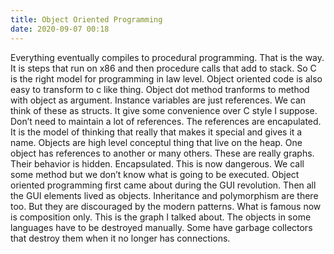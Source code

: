 ```yaml
---
title: Object Oriented Programming
date: 2020-09-07 00:18
---
```

Everything eventually compiles to procedural programming. That is the way. It is steps that run on x86 and then procedure calls that add to stack. So C is the right model for programming in law level. Object oriented code is also easy to transform to c like thing. Object dot method tranforms to method with object as argument. Instance variables are just references. We can think of these as structs. It give some convenience over C style I suppose. Don’t need to maintain a lot of references. The references are encapulated. It is the model of thinking that really that makes it special and gives it a name. Objects are high level conceptul thing that live on the heap. One object has references to another or many others. These are really graphs. Their behavior is hidden. Encapsulated. This is now dangerous. We call some method but we don’t know what is going to be executed. Object oriented programming first came about during the GUI revolution. Then all the GUI elements lived as objects. Inheritance and polymorphism are there too. But they are discouraged by the modern patterns. What is famous now is composition only. This is the graph I talked about. The objects in some languages have to be destroyed manually. Some have garbage collectors that destroy them when it no longer has connections.